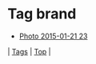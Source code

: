 <!--
title: Tag brand
date: 2020-06-28T15:26:58.440Z
tags:
-->
# Tag brand

 * [Photo 2015-01-21 23](108774887404.md)

| [Tags](tags.md) | [Top](index.md) |

